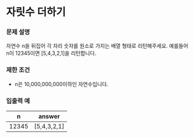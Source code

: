 # 자릿수 더하기
### 문제 설명
자연수 n을 뒤집어 각 자리 숫자를 원소로 가지는 배열 형태로 리턴해주세요. 예를들어 n이 12345이면 [5,4,3,2,1]을 리턴합니다.

### 제한 조건
* n은 10,000,000,000이하인 자연수입니다.

### 입출력 예
|n|answer|
|-|-|
|12345|[5,4,3,2,1]|
